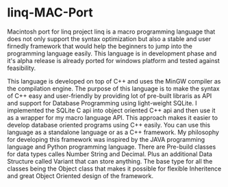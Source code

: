 # linq-MAC-Port
Macintosh port for linq project
linq is a macro programming language that does not only support the syntax optimization but also a stable and user firnedly framework
that would help the beginners to jump into the programming language easily. This language is in development phase and
it's alpha release is already ported for windows platform and tested against feasibility.

This language is developed on top of C++ and uses the MinGW compiler as the compilation engine. The purpose of this 
language is to make the syntax of C++ easy and user-friendly by providing lot of pre-built libraris as API and support
for Database Programming using light-weight SQLite. I implemented the SQLite C api into object oriented C++ api and then
use it as a wrapper for my macro language API. This approach makes it easier to develop database oriented programs
using C++ easily. You can use this language as a standalone language or as a C++ framework. My philosophy for developing
this framework was inspired by the JAVA programming language and Python programming language. There are Pre-build classes
for data types calles Number String and Decimal. Plus an additional Data Structure called Variant that can store anything.
The base type for all the classes being the Object class that makes it possible for flexible Inheritence and great Object
Oriented design of the framework.
